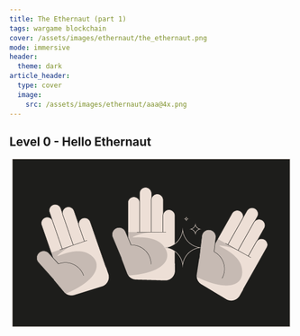```yaml
---
title: The Ethernaut (part 1)
tags: wargame blockchain
cover: /assets/images/ethernaut/the_ethernaut.png
mode: immersive
header:
  theme: dark
article_header:
  type: cover
  image:
    src: /assets/images/ethernaut/aaa@4x.png
---
```


## Level 0 - Hello Ethernaut
<p style="text-align:center;">
    <img class="image image--md" src="/assets/images/ethernaut/lv0.png"/>
</p>
